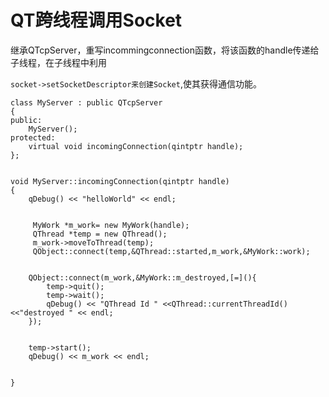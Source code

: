 # QT跨线程调用Socket

继承QTcpServer，重写incommingconnection函数，将该函数的handle传递给子线程，在子线程中利用

`socket->setSocketDescriptor来创建Socket`,使其获得通信功能。

```
class MyServer : public QTcpServer
{
public:
    MyServer();
protected:
    virtual void incomingConnection(qintptr handle);
};


void MyServer::incomingConnection(qintptr handle)
{
    qDebug() << "helloWorld" << endl;


     MyWork *m_work= new MyWork(handle);
     QThread *temp = new QThread();
     m_work->moveToThread(temp);
     QObject::connect(temp,&QThread::started,m_work,&MyWork::work);


    QObject::connect(m_work,&MyWork::m_destroyed,[=](){
        temp->quit();
        temp->wait();
        qDebug() << "QThread Id " <<QThread::currentThreadId() <<"destroyed " << endl;
    });


    temp->start();
    qDebug() << m_work << endl;


}

```

